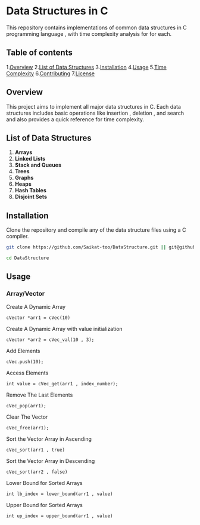 # Data Structures in C 

This repository contains implementations of common data structures in C programming language , with time complexity analysis for for each.

## Table of contents

1.[Overview](#overview)
2.[List of Data Structures](#list-of-data-structures)
3.[Installation](#installation)
4.[Usage](#usage)
5.[Time Complexity](#time-complexity)
6.[Contributing](#contributing)
7.[License](#license)
 
## Overview

This project aims to implement all major data structures in C. Each data structures includes basic operations like insertion , deletion , and search and also provides a quick reference for time complexity.

## List of Data Structures

1. **Arrays**
2. **Linked Lists**
3. **Stack and Queues**
4. **Trees**
5. **Graphs**
6. **Heaps**
7. **Hash Tables**
8. **Disjoint Sets**

## Installation 

Clone the repository and compile any of the data structure files using a C compiler.

```bash
git clone https://github.com/Saikat-too/DataStructure.git || git@github.com:Saikat-too/DataStructure.git

cd DataStructure
```
## Usage

### Array/Vector
Create A Dynamic Array 
```
cVector *arr1 = cVec(10) 
```
Create A Dynamic Array with value initialization 

```
cVector *arr2 = cVec_val(10 , 3);

```
Add Elements

```
cVec.push(10);
```
Access Elements
```
int value = cVec_get(arr1 , index_number);
```
Remove The Last Elements
```
cVec_pop(arr1);
```
Clear The Vector 
```
cVec_free(arr1);
```
Sort the Vector Array in Ascending
```
cVec_sort(arr1 , true)
```
Sort the Vector Array in Descending 
```
cVec_sort(arr2 , false)
```
Lower Bound for Sorted Arrays
```
int lb_index = lower_bound(arr1 , value)
```
Upper Bound for Sorted Arrays 
```
int up_index = upper_bound(arr1 , value)
```


